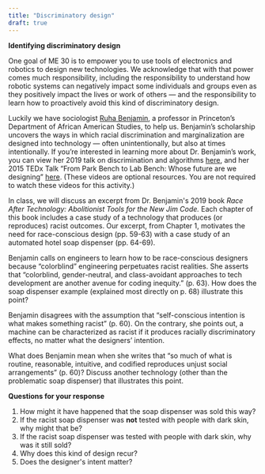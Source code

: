 ```yaml
---
title: "Discriminatory design"
draft: true
---
```


**Identifying discriminatory design**

One goal of ME 30 is to empower you to use tools of electronics and robotics to design new technologies. We acknowledge that with that power comes much responsibility, including the responsibility to understand how robotic systems can negatively impact some individuals and groups even as they positively impact the lives or work of others — and the responsibility to learn how to proactively avoid this kind of discriminatory design.

Luckily we have sociologist [Ruha Benjamin](https://aas.princeton.edu/people/ruha-benjamin), a professor in Princeton’s Department of African American Studies, to help us. Benjamin’s scholarship uncovers the ways in which racial discrimination and marginalization are designed into technology — often unintentionally, but also at times intentionally. If you’re interested in learning more about Dr. Benjamin’s work, you can view her 2019 talk on discrimination and algorithms [here](https://www.youtube.com/watch?v=zZEVAVf6_Ak), and her 2015 TEDx Talk “From Park Bench to Lab Bench: Whose future are we designing” [here](https://www.youtube.com/watch?v=_8RrX4hjCr0). (These videos are optional resources. You are not required to watch these videos for this activity.)  

In class, we will discuss an excerpt from Dr. Benjamin's 2019 book *Race After Technology: Abolitionist Tools for the New Jim Code.* Each chapter of this book includes a case study of a technology that produces (or reproduces) racist outcomes.  Our excerpt, from Chapter 1, motivates the need for race-conscious design (pp. 59-63) with a case study of an automated hotel soap dispenser (pp. 64-69).

Benjamin calls on engineers to learn how to be race-conscious designers because “colorblind” engineering perpetuates racist realities. She asserts that “colorblind, gender-neutral, and class-avoidant approaches to tech development are another avenue for coding inequity.” (p. 63). 
How does the soap dispenser example (explained most directly on p. 68) illustrate this point?

Benjamin disagrees with the assumption that “self-conscious intention is what makes something racist” (p. 60). On the contrary, she points out, a machine can be characterized as racist if it produces racially discriminatory effects, no matter what the designers’ intention.

What does Benjamin mean when she writes that “so much of what is routine, reasonable, intuitive, and codified reproduces unjust social arrangements” (p. 60)? Discuss another technology (other than the problematic soap dispenser) that illustrates this point.

**Questions for your response**

1. How might it have happened that the soap dispenser was sold this way?
2. If the racist soap dispenser was **not** tested with people with dark skin, why might that be?
3. If the racist soap dispenser was tested with people with dark skin, why was it still sold?
4. Why does this kind of design recur?
5. Does the designer's intent matter?

